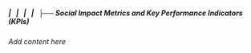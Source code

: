 ##### |   |   |   |   ├── Social Impact Metrics and Key Performance Indicators (KPIs)

*Add content here*